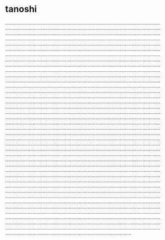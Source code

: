 # tanoshi
.....................................................................................................................................................................................................................................................................................................................................................................................................................................................................................................................................................................................................................................................................................................................................................................................................................................................................................................................................................................................................................................................................................................................................................................................................................................................................................................................................................................................................................................................................................................................................................................................................................................................................................................................................................................................................................................................................................................................................................................................................................................................................................................................................................................................................................................................................................................................................................................................................................................................................................................................................................................................................................................................................................................................................................................................................................................................................................................................................................................................................................................................................................................................................................................................................................................................................................................................................................................................................................................................................................................................................................................................................................................................................................................................................................................................................................................................................................................................................................................................................................................................................................................................................................................................................................................................................................................................................................................................................................................................................................................................................................................................................................................................................................................................................................................................................................................................................................................................................................................................................................................................................................................................................................................................................................................................................